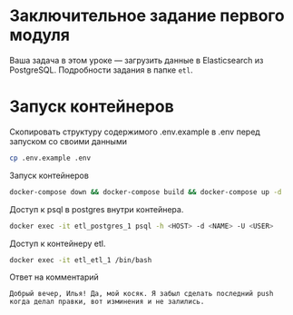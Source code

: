 # Заключительное задание первого модуля

Ваша задача в этом уроке — загрузить данные в Elasticsearch из PostgreSQL. Подробности задания в папке `etl`.

# Запуск контейнеров
Скопировать структуру содержимого .env.example в .env перед запуском со своими данными
```bash
cp .env.example .env
```

Запуск контейнеров
```bash
docker-compose down && docker-compose build && docker-compose up -d
```

Доступ к psql в postgres внутри контейнера.
``` bash
docker exec -it etl_postgres_1 psql -h <HOST> -d <NAME> -U <USER>
```

Доступ к контейнеру etl.
``` bash
docker exec -it etl_etl_1 /bin/bash
```

Ответ на комментарий
```
Добрый вечер, Илья! Да, мой косяк. Я забыл сделать последний push когда делал правки, вот изминения и не залились.  
```